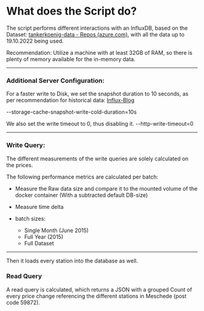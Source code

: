 # What does the Script do? 

The script performs different interactions with an InfluxDB, based on the Dataset: 
[tankerkoenig-data - Repos (azure.com)](https://dev.azure.com/tankerkoenig/_git/tankerkoenig-data), with all the data up to 19.10.2022 being used.

Recommendation: Utilize a machine with at least 32GB of RAM, so there is plenty of memory available for the in-memory data.
___
### Additional Server Configuration: 
For a faster write to Disk, we set the snapshot duration to 10 seconds, as per recommendation for historical data: [Influx-Blog](https://www.influxdata.com/blog/tldr-influxdb-tech-tips-march-16-2017/)

--storage-cache-snapshot-write-cold-duration=10s

We also set the write timeout to 0, thus disabling it. 
--http-write-timeout=0

___
###  Write Query:

The different measurements of the write queries are solely calculated on the prices.

The following performance metrics are calculated per batch: 
 - Measure the Raw data size and compare it to the mounted volume of the docker container (With a subtracted default DB-size)
 - Measure time delta 

 -  batch sizes: 
	- Single Month (June 2015)
	 - Full Year (2015)
	 - Full Dataset 
___
Then it loads every station into the database as well.

### Read Query
A read query is calculated, which returns a JSON with a grouped Count of every price change referencing the different stations in Meschede (post code 59872). 
